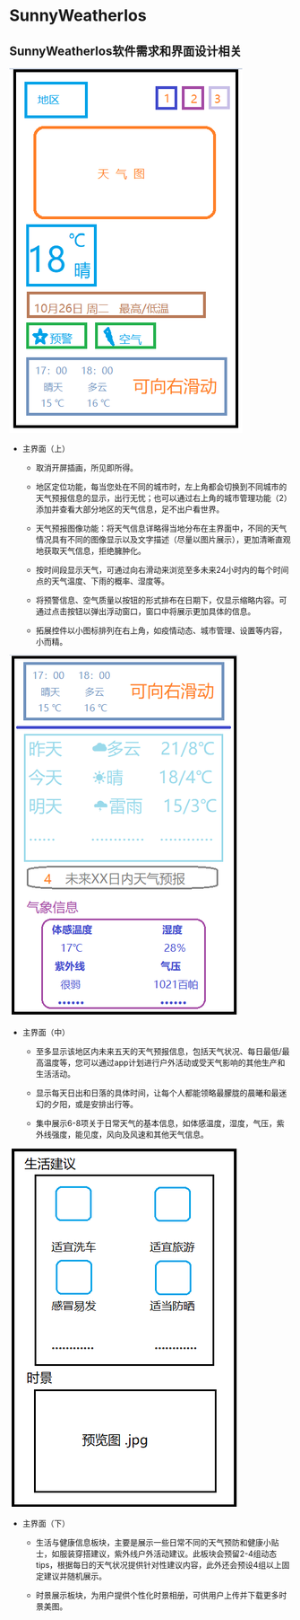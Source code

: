 # SunnyWeatherIos
## SunnyWeatherIos软件需求和界面设计相关

![](res/UI1.png)

+ 主界面（上）

  + 取消开屏插画，所见即所得。

  + 地区定位功能，每当您处在不同的城市时，左上角都会切换到不同城市的天气预报信息的显示，出行无忧；也可以通过右上角的城市管理功能（2）添加并查看大部分地区的天气信息，足不出户看世界。

  + 天气预报图像功能：将天气信息详略得当地分布在主界面中，不同的天气情况具有不同的图像显示以及文字描述（尽量以图片展示），更加清晰直观地获取天气信息，拒绝臃肿化。

  + 按时间段显示天气，可通过向右滑动来浏览至多未来24小时内的每个时间点的天气温度、下雨的概率、湿度等。

  + 将预警信息、空气质量以按钮的形式排布在日期下，仅显示缩略内容。可通过点击按钮以弹出浮动窗口，窗口中将展示更加具体的信息。

  + 拓展控件以小图标排列在右上角，如疫情动态、城市管理、设置等内容，小而精。

![](res/UI2.png)

+ 主界面（中）

  + 至多显示该地区内未来五天的天气预报信息，包括天气状况、每日最低/最高温度等，您可以通过app计划进行户外活动或受天气影响的其他生产和生活活动。

  + 显示每天日出和日落的具体时间，让每个人都能领略最朦胧的晨曦和最迷幻的夕阳，或是安排出行等。

  + 集中展示6-8项关于日常天气的基本信息，如体感温度，湿度，气压，紫外线强度，能见度，风向及风速和其他天气信息。

![](res/UI3.png)

+ 主界面（下）

  + 生活与健康信息板块，主要是展示一些日常不同的天气预防和健康小贴士，如服装穿搭建议，紫外线户外活动建议。此板块会预留2-4组动态tips，根据每日的天气状况提供针对性建议内容，此外还会预设4组以上固定建议并随机展示。

  + 时景展示板块，为用户提供个性化时景相册，可供用户上传并下载更多时景美图。



